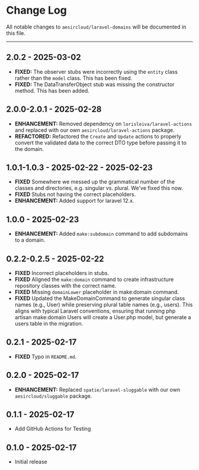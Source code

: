# Change Log
All notable changes to `aesircloud/laravel-domains` will be documented in this file.

---

## 2.0.2 - 2025-03-02
- **FIXED:** The observer stubs were incorrectly using the `entity` class rather than the `model` class. This has been fixed.
- **FIXED:** The DataTransferObject stub was missing the constructor method. This has been added.

## 2.0.0-2.0.1 - 2025-02-28
- **ENHANCEMENT:** Removed dependency on `lorisleiva/laravel-actions` and replaced with our own `aesircloud/laravel-actions` package.
- **REFACTORED:** Refactored the `Create` and `Update` actions to properly convert the validated data to the correct DTO type before passing it to the domain.

## 1.0.1-1.0.3 - 2025-02-22 - 2025-02-23
- **FIXED** Somewhere we messed up the grammatical number of the classes and directories, e.g. singular vs. plural. We've fixed this now.
- **FIXED** Stubs not having the correct placeholders.
- **ENHANCEMENT:** Added support for laravel 12.x.

## 1.0.0 - 2025-02-23
- **ENHANCEMENT:** Added `make:subdomain` command to add subdomains to a domain.

## 0.2.2-0.2.5 - 2025-02-22
- **FIXED** Incorrect placeholders in stubs.
- **FIXED** Aligned the `make:domain` command to create infrastructure repository classes with the correct name.
- **FIXED** Missing `domainLower` placeholder in make:domain command.
- **FIXED** Updated the MakeDomainCommand to generate singular class names (e.g., User) while preserving plural table names (e.g., users). This aligns with typical Laravel conventions, ensuring that running php artisan make:domain Users will create a User.php model, but generate a users table in the migration.

## 0.2.1 - 2025-02-17
- **FIXED** Typo in `README.md`.

## 0.2.0 - 2025-02-17
- **ENHANCEMENT:** Replaced `spatie/laravel-sluggable` with our own `aesircloud/sluggable` package.

## 0.1.1 - 2025-02-17
- Add GitHub Actions for Testing

## 0.1.0 - 2025-02-17
- Initial release